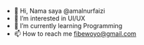 - 👋 Hi, Nama saya @amalnurfaizi
- 👀 I’m interested in UI/UX
- 🌱 I’m currently learning Programming
- 📫 How to reach me fibewoyo@gmail.com

<!---
amalnurfaizi/amalnurfaizi is a ✨ special ✨ repository because its `README.md` (this file) appears on your GitHub profile.
You can click the Preview link to take a look at your changes.
--->
